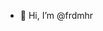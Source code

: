 - 👋 Hi, I’m @frdmhr

<!---
frdmhrn/frdmhrn is a ✨ special ✨ repository because its `README.md` (this file) appears on your GitHub profile.
You can click the Preview link to take a look at your changes.
--->
